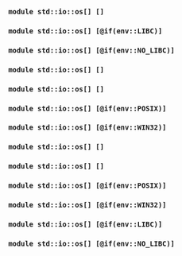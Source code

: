 ### `module std::io::os[] []`
### `module std::io::os[] [@if(env::LIBC)]`
### `module std::io::os[] [@if(env::NO_LIBC)]`
### `module std::io::os[] []`
### `module std::io::os[] []`
### `module std::io::os[] [@if(env::POSIX)]`
### `module std::io::os[] [@if(env::WIN32)]`
### `module std::io::os[] []`
### `module std::io::os[] []`
### `module std::io::os[] [@if(env::POSIX)]`
### `module std::io::os[] [@if(env::WIN32)]`
### `module std::io::os[] [@if(env::LIBC)]`
### `module std::io::os[] [@if(env::NO_LIBC)]`
